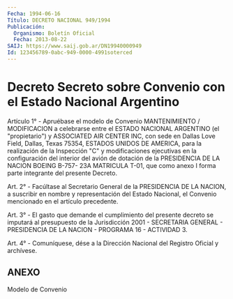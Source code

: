 ```yaml
---
Fecha: 1994-06-16
Título: DECRETO NACIONAL 949/1994
Publicación:
  Organismo: Boletín Oficial
  Fecha: 2013-08-22
SAIJ: https://www.saij.gob.ar/DN19940000949
Id: 123456789-0abc-949-0000-4991soterced
---
```

# Decreto Secreto sobre Convenio con el Estado Nacional Argentino

<a id="1"></a>
Artículo 1° - Apruébase el modelo de Convenio MANTENIMIENTO / MODIFICACION a celebrarse entre el ESTADO NACIONAL ARGENTINO (el "propietario") y ASSOCIATED AIR CENTER INC, con sede en Dallas Love Field, Dallas, Texas 75354, ESTADOS UNIDOS DE AMERICA, para la realización de la Inspección "C" y modificaciones ejecutivas en la configuración del interior del avión de dotación de la PRESIDENCIA DE LA NACION BOEING B-757- 23A MATRICULA T-01, que como anexo I forma parte integrante del presente Decreto.

<a id="2"></a>
Art. 2° - Facúltase al Secretario General de la PRESIDENCIA DE LA NACION, a suscribir en nombre y representación del Estado Nacional, el Convenio mencionado en el artículo precedente.

<a id="3"></a>
Art. 3° - El gasto que demande el cumplimiento del presente    decreto se imputará al presupuesto de la Jurisdicción 2001 - SECRETARIA GENERAL - PRESIDENCIA DE LA NACION - PROGRAMA 16 - ACTIVIDAD 3.

<a id="4"></a>
Art. 4° - Comuníquese, dése a la Dirección Nacional del Registro Oficial y archívese.

## ANEXO

Modelo de Convenio